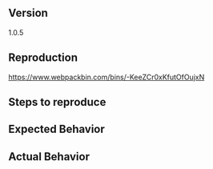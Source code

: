<!--
Thank you for contributing!

Have a usage question?
======================
The issue tracker isn't the best place for usage questions. This format is not well-suited for Q&A, and questions here don't have as much visibility as they do elsewhere. Before you ask a question, here are some resources to get help first:

- Read the docs: https://www.styled-components.com/docs
- Look for/ask questions on stack overflow: https://stackoverflow.com/questions/ask?tags=styled-components
- Ask in chat: https://gitter.im/styled-components/styled-components


Think you found a bug?
======================
*The best bug report is a failing test in the repository as a pull request.* (otherwise, please use the "BUG REPORT" template below and provide a reproduction.)


Have a feature request?
=======================
Remove the template from below and provide thoughtful commentary *and code samples* on what this feature means for your product. What will it allow you to do that you can't do today? How will it make current work-arounds straightforward? What potential bugs and edge cases does it help to avoid? etc. Please keep it product-centric.
-->

<!-- BUG TEMPLATE -->
## Version
1.0.5

## Reproduction

https://www.webpackbin.com/bins/-KeeZCr0xKfutOfOujxN

## Steps to reproduce

## Expected Behavior

## Actual Behavior
